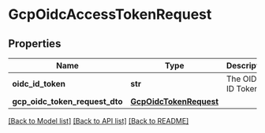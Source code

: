 # GcpOidcAccessTokenRequest

## Properties
Name | Type | Description | Notes
------------ | ------------- | ------------- | -------------
**oidc_id_token** | **str** | The OIDC ID Token | 
**gcp_oidc_token_request_dto** | [**GcpOidcTokenRequest**](GcpOidcTokenRequest.md) |  | 

[[Back to Model list]](../README.md#documentation-for-models) [[Back to API list]](../README.md#documentation-for-api-endpoints) [[Back to README]](../README.md)

